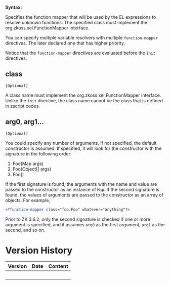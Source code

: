 **Syntax:**

<?function-mapper class="..." 
   [''arg0''="..."] [''arg1''="..."] [''arg2''="..."] [''arg3''="..."]?>

Specifies the function mapper that will be used by the EL expressions to
resolve unknown functions. The specified class must implement the
<javadoc type="interface">org.zkoss.xel.FunctionMapper</javadoc>
interface.

You can specify multiple variable resolvers with multiple
`function-mapper` directives. The later declared one that has higher
priority.

Notice that the `function-mapper` directives are evaluated before the
`init` directives.

## class

`[Optional]`

A class name must implement the
<javadoc type="interface">org.zkoss.xel.FunctionMapper</javadoc>
interface. Unlike the `init` directive, the class name cannot be the
class that is defined in zscript codes.

## arg0, arg1...

`[Optional]`

You could specify any number of arguments. If not specified, the default
constructor is assumed. If specified, it will look for the constructor
with the signature in the following order:

1.  Foo(Map args)
2.  Foo(Object\[\] args)
3.  Foo()

If the first signature is found, the arguments with the name and value
are passed to the constructor as an instance of `Map`. If the second
signature is found, the values of arguments are passed to the
constructor as an array of objects. For example,

``` xml
<?function-mapper class="foo.Foo" whatever="anything"?>
```

Prior to ZK 3.6.2, only the second signature is checked if one or more
argument is specified, and it assumes `arg0` as the first argument,
`arg1` as the second, and so on.

# Version History

| Version | Date | Content |
|---------|------|---------|
|         |      |         |
